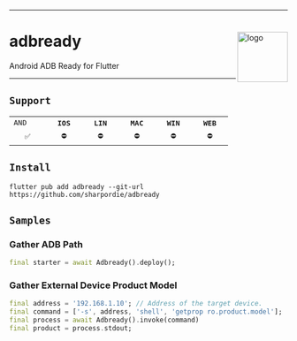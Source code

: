 <hr><div>
<a href="../.."><img align="right" height="91" src="https://user-images.githubusercontent.com/72373746/202394839-d673c37b-e9a7-4c31-ad0a-04cdc9e51308.png" alt="logo"></a>
<h1>adbready</h1>
<p>Android ADB Ready for Flutter</p>
</div><hr>

## `Support`

<table>
  <tr>
    <td><samp>AND</samp></td>
    <th><samp>IOS</samp></th>
    <th><samp>LIN</samp></th>
    <th><samp>MAC</samp></th>
    <th><samp>WIN</samp></th>
    <th><samp>WEB</samp></th>
  </tr>
  <tr align="center">
    <td width="50"><samp>✅</samp></td>
    <td width="50"><samp>⛔</samp></td>
    <td width="50"><samp>⛔</samp></td>
    <td width="50"><samp>⛔</samp></td>
    <td width="50"><samp>⛔</samp></td>
    <td width="50"><samp>⛔</samp></td>
  </tr>
</table>

## `Install`

```shell
flutter pub add adbready --git-url https://github.com/sharpordie/adbready
```

## `Samples`

### Gather ADB Path

```dart
final starter = await Adbready().deploy();
```

### Gather External Device Product Model

```dart
final address = '192.168.1.10'; // Address of the target device.
final command = ['-s', address, 'shell', 'getprop ro.product.model'];
final process = await Adbready().invoke(command)
final product = process.stdout;
```
